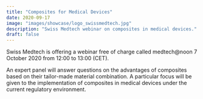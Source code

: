 ```yaml
---
title: "Composites for Medical Devices"
date: 2020-09-17
image: "images/showcase/logo_swissmedtech.jpg"
description: "Swiss Medtech webinar on composites in medical devices."
draft: false
---
```


Swiss Medtech is offering a webinar free of charge called medtech@noon 7 October 2020 from 12:00 to 13:00 (CET).

An expert panel will answer questions on the advantages of composites based on their tailor-made material combination.
A particular focus will be given to the implementation of composites in medical devices under the current regulatory environment.

